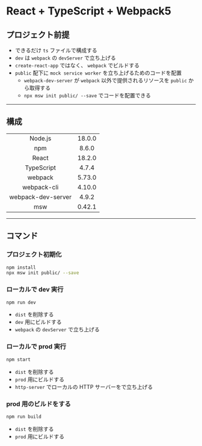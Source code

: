# React + TypeScript + Webpack5

## プロジェクト前提

- できるだけ `ts` ファイルで構成する
- `dev` は `webpack` の `devServer` で立ち上げる
- `create-react-app` ではなく、 `webpack` でビルドする
- `public` 配下に `mock service worker` を立ち上げるためのコードを配置
  - `webpack-dev-server` が `webpack` 以外で提供されるリソースを `public` から取得する
  - `npx msw init public/ --save` でコードを配置できる

---

## 構成

|                    |        |
| :----------------: | :----: |
|      Node.js       | 18.0.0 |
|        npm         | 8.6.0  |
|       React        | 18.2.0 |
|     TypeScript     | 4.7.4  |
|      webpack       | 5.73.0 |
|    webpack-cli     | 4.10.0 |
| webpack-dev-server | 4.9.2  |
|        msw         | 0.42.1 |

---

## コマンド

### プロジェクト初期化

```bash
npm install
npx msw init public/ --save
```

### ローカルで dev 実行

```bash
npm run dev
```

- `dist` を削除する
- `dev` 用にビルドする
- `webpack` の `devServer` で立ち上げる

### ローカルで prod 実行

```bash
npm start
```

- `dist` を削除する
- `prod` 用にビルドする
- `http-server` でローカルの HTTP サーバーをで立ち上げる

### prod 用のビルドをする

```bash
npm run build
```

- `dist` を削除する
- `prod` 用にビルドする
